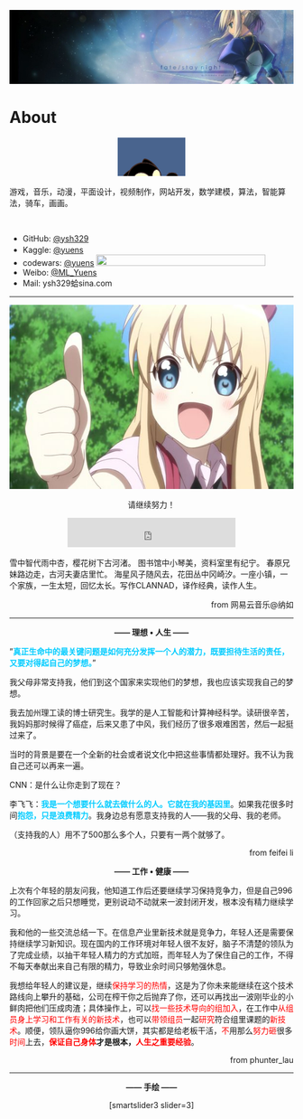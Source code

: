 ![header](../assets/header01.jpg)

# About

<p style="text-align: center;"><img class="alignleft wp-image-169 size-full" src="./assets/cat.gif" alt="13_avatar_middle" width="120" height="68" /></p>
游戏，音乐，动漫，平面设计，视频制作，网站开发，数学建模，算法，智能算法，骑车，画画。<!--more-->

<a href="http://mail.qq.com/cgi-bin/qm_share?t=qm_mailme&amp;email=M1dSQVhRX0ZWSXNCQh1QXF4" target="_blank"><img src="http://rescdn.qqmail.com/zh_CN/htmledition/images/function/qm_open/ico_mailme_02.png" alt="" /></a>
<ul>
	<li>GitHub: <a href="https://github.com/ysh329" target="_blank">@ysh329</a></li>
	<li>Kaggle: <a href="https://www.kaggle.com/yuenshome" target="_blank">@yuens</a> <img class="" src="https://www.kaggle.com/static/images/tiers/novice@192.png" alt="" width="17" height="17" /></li>
	<li>codewars: <a href="https://www.codewars.com/users/yuens" target="_blank">@yuens</a> <img class="alignnone" src="https://www.codewars.com/users/yuens/badges/small" alt="" width="300" height="20" /></li>
	<li>Weibo: <a href="http://weibo.com/u/1181564472" target="_blank">@ML_Yuens</a></li>
	<li>Mail: ysh329蛤sina.com</li>
</ul>

<hr />
<p style="text-align: left;"><img class="alignnone wp-image-187 size-full aligncenter" src="./assets/hardwork.jpg" alt="" width="580" height="326" /></p>
<p style="text-align: center;">请继续努力！</p>
<p style="text-align: center;"><iframe width="298" height="52" frameborder="no" border="0" marginwidth="0" marginheight="0" src="http://music.163.com/outchain/player?type=2&amp;id=849929&amp;auto=1&amp;height=32"></iframe></p>
雪中智代雨中杏，樱花树下古河渚。 图书馆中小琴美，资料室里有纪宁。 春原兄妹路边走，古河夫妻店里忙。 海星风子随风去，花田丛中冈崎汐。一座小镇，一个家族，一生太短，回忆太长。写作CLANNAD，译作经典，读作人生。
<p style="text-align: right;">from 网易云音乐@纳如</p>


<hr />
<p style="text-align: center;"><strong>—— 理想 • 人生 ——</strong></p>
”<strong><span style="color: #00ccff;">真正生命中的最关键问题是如何充分发挥一个人的潜力，既要担待生活的责任，又要对得起自己的梦想。</span></strong>”

我父母非常支持我，他们到这个国家来实现他们的梦想，我也应该实现我自己的梦想。

我去加州理工读的博士研究生。我学的是人工智能和计算神经科学。读研很辛苦，我妈妈那时候得了癌症，后来又患了中风，我们经历了很多艰难困苦，然后一起挺过来了。

当时的背景是要在一个全新的社会或者说文化中把这些事情都处理好。我不认为我自己还可以再来一遍。

CNN：是什么让你走到了现在？

李飞飞：<strong><span style="color: #00ccff;">我是一个想要什么就去做什么的人。它就在我的基因里</span></strong>。如果我花很多时间<strong><span style="color: #00ccff;">抱怨，只是浪费精力</span></strong>。我身边总有愿意支持我的人——我的父母、我的老师。

（支持我的人）用不了500那么多个人，只要有一两个就够了。
<p style="text-align: right;">from feifei li</p>
<p style="text-align: center;"><strong>—— 工作 • 健康 ——</strong></p>
上次有个年轻的朋友问我，他知道工作后还要继续学习保持竞争力，但是自己996的工作回家之后只想睡觉，更别说动不动就来一波封闭开发，根本没有精力继续学习。

我和他的一些交流总结一下。在信息产业里新技术就是竞争力，年轻人还是需要保持继续学习新知识。现在国内的工作环境对年轻人很不友好，脑子不清楚的领队为了完成业绩，以抽干年轻人精力的方式加班，而年轻人为了保住自己的工作，不得不每天奉献出来自己有限的精力，导致业余时间只够勉强休息。

我想给年轻人的建议是，继续<span style="color: #ff0000;">保持学习的热情</span>，这是为了你未来能继续在这个技术路线向上攀升的基础，公司在榨干你之后抛弃了你，还可以再找出一波刚毕业的小鲜肉把他们压成肉渣；具体操作上，可以<span style="color: #ff0000;">找一些技术导向的组加入</span>，在工作中<span style="color: #ff0000;">从组员身上学习和工作有关的新技术</span>，也可以<span style="color: #ff0000;">带领组员</span>一起<span style="color: #ff0000;">研究</span>符合组里课题的<span style="color: #ff0000;">新技术</span>。顺便，领队逼你996给你画大饼，其实都是给老板干活，<span style="color: #ff0000;">不</span>用那么<span style="color: #ff0000;">努力砸</span>很多<span style="color: #ff0000;">时间</span>上去，<strong><span style="color: #ff0000;">保证自己身体</span>才是根本，<span style="color: #ff0000;">人生之重要经验</span></strong>。
<p style="text-align: right;">from phunter_lau</p>


<hr />
<p style="text-align: center;"><strong>—— 手绘 ——</strong></p>

<div style="text-align: center;">[smartslider3 slider=3]</div>
<p style="text-align: center;"></p>
